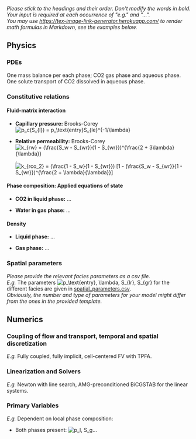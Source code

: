 _Please stick to the headings and their order. Don't modify the words in bold. Your input is required at each occurrence of "e.g." and "..."._<br>
_You may use https://tex-image-link-generator.herokuapp.com/ to render math formulas in Markdown, see the examples below._

## Physics

### PDEs

One mass balance per each phase; CO2 gas phase and aqueous phase.
One solute transport of CO2 dissolved in aqueous phase.

### Constitutive relations

#### Fluid-matrix interaction

* **Capillary pressure:** Brooks-Corey
  ![p_c(S_{l}) = p_\text{entry}S_{le}^{-1/\lambda}](https://render.githubusercontent.com/render/math?math=%5Cdisplaystyle+p_c%28S_%7Bl%7D%29+%3D+p_%5Ctext%7Bentry%7DS_%7Ble%7D%5E%7B-1%2F%5Clambda%7D%0A)

* **Relative permeability:** Brooks-Corey ![k_{rw} = (\frac{S_w - S_{wr}}{1 - S_{wr}})^{\frac{2 + 3\lambda}{\lambda}}](https://render.githubusercontent.com/render/math?math=%5Cdisplaystyle+k_%7Brw%7D+%3D+%28%5Cfrac%7BS_w+-+S_%7Bwr%7D%7D%7B1+-+S_%7Bwr%7D%7D%29%5E%7B%5Cfrac%7B2+%2B+3%5Clambda%7D%7B%5Clambda%7D%7D) , 
 ![k_{rco_2} = (\frac{1 - S_w}{1 - S_{wr}}) [1 - (\frac{S_w - S_{wr}}{1 - S_{wr}})^{\frac{2 + \lambda}{\lambda}}]](https://render.githubusercontent.com/render/math?math=%5Cdisplaystyle+k_%7Brco_2%7D+%3D+%28%5Cfrac%7B1+-+S_w%7D%7B1+-+S_%7Bwr%7D%7D%29+%5B1+-+%28%5Cfrac%7BS_w+-+S_%7Bwr%7D%7D%7B1+-+S_%7Bwr%7D%7D%29%5E%7B%5Cfrac%7B2+%2B+%5Clambda%7D%7B%5Clambda%7D%7D%5D) 

#### Phase composition: Applied equations of state

* **CO2 in liquid phase:** ...

* **Water in gas phase:** ...

#### Density

* **Liquid phase:** ...

* **Gas phase:** ...

### Spatial parameters

_Please provide the relevant facies parameters as a csv file._<br>
_E.g._ The parameters ![p_\text{entry}, \lambda, S_{lr}, S_{gr}](https://render.githubusercontent.com/render/math?math=%5Cdisplaystyle+p_%5Ctext%7Bentry%7D%2C+%5Clambda%2C+S_%7Blr%7D%2C+S_%7Bgr%7D%0A) for the different facies are given in [spatial_parameters.csv](spatial_parameters.csv).<br>
_Obviously, the number and type of parameters for your model might differ from the ones in the provided template._

## Numerics

### Coupling of flow and transport, temporal and spatial discretization

_E.g._ Fully coupled, fully implicit, cell-centered FV with TPFA.

### Linearization and Solvers

_E.g._ Newton with line search, AMG-preconditioned BiCGSTAB for the linear systems.

### Primary Variables

_E.g._ Dependent on local phase composition:
* Both phases present:
  ![p_l, S_g](https://render.githubusercontent.com/render/math?math=%5Ctextstyle+p_l%2C+S_g%0A)...
